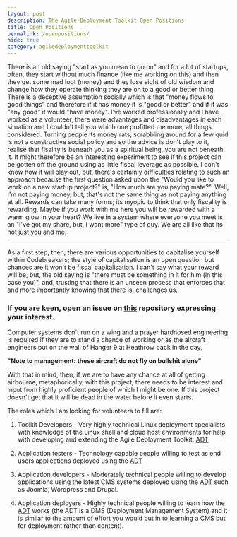 ```yaml
---
layout: post
description: The Agile Deployment Toolkit Open Positions
title: Open Positions
permalink: /openpositions/
hide: true
category: agiledeploymenttoolkit
---
```


There is an old saying "start as you mean to go on" and for a lot of startups, often, they start without much finance (like me working on this) and then they get some mad loot (money) and they lose sight of old wisdom and change how they operate thinking they are on to a good or better thing. There is a deceptive assumption socially which is that "money flows to good things" and therefore if it has money it is "good or better" and if it was "any good" it would "have money". I've worked professionally and I have worked as a volunteer, there were advantages and disadvantages in each situation and I couldn't tell you which one profitted me more, all things considered. Turning people its money rats, scrabbling around for a few quid is not a constructive social policy and so the advice is don't play to it, realise that fisality is beneath you as a spiritual being, you are not beneath it. It might therefore be an interesting experiment to see if this project can be gotten off the ground using as little fiscal leverage as possible. I don't know how it will play out, but, there's certainly difficulties relating to such an approach because the first question asked upon the "Would you like to work on a new startup project?" is, "How much are you paying mate?". Well, I'm not paying money, but, that's not the same thing as not paying anything at all. Rewards can take many forms; its myopic to think that only fiscality is rewarding. Maybe if you work with me here you will be rewarded with a warm glow in your heart? We live in a system where everyone you meet is an "I've got my share, but, I want more" type of guy. We are all like that its not just you and me.   

------------------------

As a first step, then, there are various opportunities to capitalise yourself within Codebreakers; the style of capitalisation is an open question but chances are it won't be fiscal capitalisation. I can't say what your reward will be, but, the old saying is "there must be something in it for him (in this case you)", and, trusting that there is an unseen process that enforces that and more importantly knowing that there is, challenges us.    

### If you are keen, open an issue on [this](https://github.com/agile-deployer/codebreakers/issues) repository expressing your interest. 

Computer systems don't run on a wing and a prayer hardnosed engineering is required if they are to stand a chance of working or as the aircraft engineers put on the wall of Hanger 9 at Heathrow back in the day, 

**"Note to management: these aircraft do not fly on bullshit alone"**

With that in mind, then, if we are to have any chance at all of getting airbourne, metaphorically, with this project, there needs to be interest and input from highly proficient people of which I might be one. If this project doesn't get that it will be dead in the water before it even starts. 

The roles which I am looking for volunteers to fill are:  

1) Toolkit Developers - Very highly technical Linux deployment specialists with knowledge of the Linux shell and cloud host environments for help with developing and extending the Agile Deployment Toolkit: [ADT](https://www.github.com/agile-deployer)  

2) Application testers - Technology capable people willing to test as end users applications deployed using the [ADT](https://www.github.com/agile-deployer)  

3) Application developers - Moderately technical people willing to develop applications using the latest CMS systems deployed using the [ADT](https://www.github.com/agile-deployer) such as Joomla, Wordpress and Drupal.  

4) Application deployers - Highly technical people willing to learn how the [ADT](https://www.github.com/agile-deployer) works (the ADT is a DMS (Deployment Management System) and it is similar to the amount of effort you would put in to learning a CMS but for deployment rather than content). 

